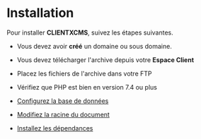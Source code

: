 # Installation


Pour installer **CLIENTXCMS**, suivez les étapes suivantes.

- Vous devez avoir **créé** un domaine ou sous domaine.
  
- Vous devez télécharger l'archive depuis votre **Espace Client**
  
- Placez les fichiers de l'archive dans votre FTP
  
- Vérifiez que PHP est bien en version 7.4 ou plus
  
- [Configurez la base de données](https://clientx.fr/docs/database)
  
- [Modifiez la racine du document](https://clientx.fr/docs/change-doc-root)
  
- [Installez les dépendances](https://clientx.fr/docs/composer)